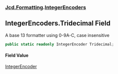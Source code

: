 ### [Jcd.Formatting](Jcd.Formatting.md 'Jcd.Formatting').[IntegerEncoders](Jcd.Formatting.IntegerEncoders.md 'Jcd.Formatting.IntegerEncoders')

## IntegerEncoders.Tridecimal Field

A base 13 formatter using 0-9A-C, case insensitive

```csharp
public static readonly IntegerEncoder Tridecimal;
```

#### Field Value
[IntegerEncoder](Jcd.Formatting.IntegerEncoder.md 'Jcd.Formatting.IntegerEncoder')